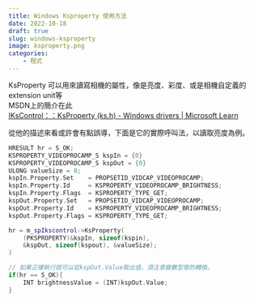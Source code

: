 ```yaml
---
title: Windows Ksproperty 使用方法
date: 2022-10-18
draft: true
slug: windows-ksproperty
image: ksproperty.png
categories:
    - 程式
---
```


KsProperty 可以用來讀寫相機的屬性，像是亮度、彩度、或是相機自定義的extension unit等  
MSDN上的簡介在此  
[IKsControl：：KsProperty (ks.h) - Windows drivers | Microsoft Learn](https://learn.microsoft.com/zh-tw/windows-hardware/drivers/ddi/ks/nf-ks-ikscontrol-ksproperty)

從他的描述來看或許會有點誤導，下面是它的實際呼叫法，以讀取亮度為例。
```c++
HRESULT hr = S_OK;
KSPROPERTY_VIDEOPROCAMP_S kspIn = {0}
KSPROPERTY_VIDEOPROCAMP_S kspOut = {0}
ULONG valueSize = 0;
kspIn.Property.Set    = PROPSETID_VIDCAP_VIDEOPROCAMP;
kspIn.Property.Id     = KSPROPERTY_VIDEOPROCAMP_BRIGHTNESS;
kspIn.Property.Flags  = KSPROPERTY_TYPE_GET;
kspOut.Property.Set   = PROPSETID_VIDCAP_VIDEOPROCAMP;
kspOut.Property.Id    = KSPROPERTY_VIDEOPROCAMP_BRIGHTNESS;
kspOut.Property.Flags = KSPROPERTY_TYPE_GET;

hr = m_spIkscontrol->KsProperty(
    (PKSPROPERTY)&kspIn, sizeof(kspin),
    &kspOut, sizeof(kspout), &valueSize);
)

// 如果正確執行就可以從kspOut.Value取出值，須注意變數型態的轉換。
if(hr == S_OK){
    INT brightnessValue = (INT)kspOut.Value;    
}
```
